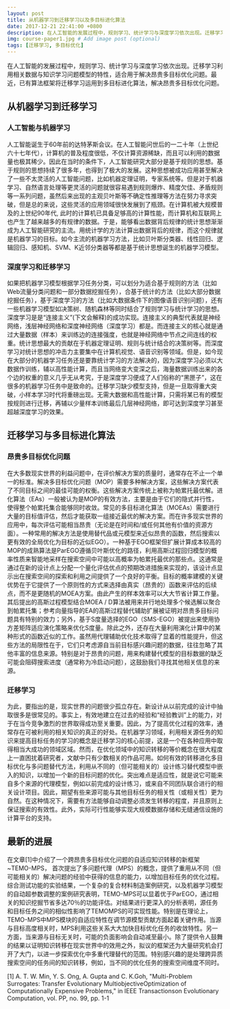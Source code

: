 ```yaml
---
layout: post
title: 从机器学习到迁移学习以及多目标进化算法
date: 2017-12-21 22:41:00 +0800
description: 在人工智能的发展过程中，规则学习、统计学习与深度学习依次出现。迁移学习利用相关数据与知识学习问题模型的特性，适合用于解决昂贵多目标优化问题。最近，已有算法框架将迁移学习运用到多目标进化算法，解决昂贵多目标优化问题。
img: course-paper1.jpg # Add image post (optional)
tags: [迁移学习, 多目标优化]
---
```

在人工智能的发展过程中，规则学习、统计学习与深度学习依次出现。迁移学习利用相关数据与知识学习问题模型的特性，适合用于解决昂贵多目标优化问题。最近，已有算法框架将迁移学习运用到多目标进化算法，解决昂贵多目标优化问题。                                     
## 从机器学习到迁移学习
### 人工智能与机器学习
人工智能诞生于60年前的达特茅斯会议。在人工智能问世后的一二十年（上世纪六十七年代），计算机的普及程度很低，不仅计算资源稀缺，而且可以利用的数据量也极其稀少。因此在当时的条件下，人工智能研究大部分是基于规则的思想。基于规则的思想持续了很多年，也得到了极大的发展。这种思想被成功应用甚至解决了一些不太灵活的人工智能问题，比如机器定理证明，专家系统等。但是对于机器学习、自然语言处理等更灵活的问题就很容易遇到规则爆炸、精度欠佳、矛盾规则等一系列问题，虽然后来出现的主观贝叶斯等不确定性推理等方法在努力寻求突破，但是总的来说，这些灵活的应用领域很快发展到了瓶颈。在计算机被大规模普及的上世纪90年代, 此时的计算机已具备足够高的计算性能，而计算机和互联网上也产生了越来越多的有规律的数据。于是，能够看出数据背后规律的统计思想渐渐成为人工智能研究的主流。用统计学的方法计算出数据背后的规律，而这个规律就是机器学习的目标。如今主流的机器学习方法，比如贝叶斯分类器、线性回归、逻辑回归、感知机、SVM、K近邻分类器等都是基于统计思想诞生的机器学习模型。
### 深度学习和迁移学习
如果把机器学习模型根据学习任务分类，可以划分为适合基于规则的方法（比如Web流量分类问题和一部分数据挖掘任务），合基于统计的方法（比如大部分数据挖掘任务），基于深度学习的方法（比如大数据条件下的图像语音识别问题），还有一些机器学习模型如决策树、随机森林等同时结合了规则学习与统计学习的思想。深度学习是是“连接主义”(下文会解释)的成功实现。连接主义的典型代表就是神经网络，浅层神经网络和深度神经网络（深度学习）都是。而连接主义的核心就是通过大量数据（样本）来训练边的连接强度，也就是神经网络中节点之间连线的权重。统计思想最大的贡献在于机器定理证明、规则与统计结合的决策树等。而深度学习对统计思想的冲击力主要集中在计算机视觉、语音识别等领域。但是，如今现在大部分的机器学习任务还是要靠统计学习的方法解决的，因为深度学习必须以大数据作训练，辅以高性能计算，而且当网络变大变深之后，海量数据训练出来的各个边的权重的意义几乎无从考究，于是深度学习便成了人们俗称的“黑匣子”，这在很多的机器学习任务中是致命的。迁移学习缺少模型支持，但是一旦取得重大突破，小样本学习时代将重磅出现。无需大数据和高性能计算，只需将某已有的模型按规则进行迁移，再辅以少量样本训练最后几层神经网络，即可达到深度学习甚至超越深度学习的效果。
## 迁移学习与多目标进化算法
### 昂贵多目标优化问题
在大多数现实世界的利益问题中，在评价解决方案的质量时，通常存在不止一个单一的标准。解决多目标优化问题（MOP）需要多种解决方案，这些解决方案代表了不同目标之间的最佳可能的权衡。这些解决方案传统上被称为帕累托最优解。进化算法（EAs）一般被认为是MOP的有效方法，主要是由于它们的隐式并行性，使得整个帕累托集合能够同时收敛。常见的多目标进化算法（MOEAs）需要进行大量的目标值评估，然后才能获取一组接近最优的解决方案。而在许多现实世界的应用中，每次评估可能相当昂贵（无论是在时间和/或任何其他有价值的资源方面）。一种常用的解决方法是使用替代品或元模型来近似昂贵的函数，然后搜索以更有效的全局优化为目标的近似EGO）。一种基于EGO框架但扩展计算成本较高的MOP的成熟算法是ParEGO遵循贝叶斯优化的路径，利用高斯过程回归模型的概率性质来智能地采样在搜索空间中可能以高概率为帕累托最优的那些点。这通常是通过在新的设计点上分配一个量化评估优点的预期改进措施来实现的，该设计点显示出在搜索空间的探索和利用之间提供了一个良好的平衡。目标的概率建模的关键优势在于它提供了一个原则性的方式来选择由真实（昂贵的）函数来评估的后续点，而不是更随机的MOEA方案。由此产生的样本效率可以大大节省计算工作量。其后提出的高斯过程模型结合MOEA / D算法被用来并行地处理多个候选解以聚合到帕累托集；参考向量指导的EA的高斯过程替代辅助扩展被证明对昂贵多目标问题具有特别的效力；另外，基于S度量选择的EGO（SMS-EGO）被提出来使用协方差矩阵适应演化策略来优化S度量。除此之外，还存在大量利用演化计算中的某种形式的函数近似的工作。虽然用代理辅助优化技术取得了显着的性能提升，但这些方法的局限性在于，它们只考虑源自当前目标感兴趣问题的数据，往往忽略了其他丰富的信息来源。特别是对于昂贵的问题，用来构建替代模型的目标数据的缺乏可能会阻碍搜索进度（通常称为冷启动问题），这鼓励我们寻找其他相关信息的来源。
### 迁移学习
为此，要指出的是，现实世界的问题很少孤立存在。新设计从以前完成的设计中抽取很多是很常见的。事实上，有效地建立在过去的经验和“经验教训”上的能力，对于在当今竞争激烈的世界取得成功至关重要。因此，为了提高优化过程的效率，通常存在可被利用的相关知识的真正的好处。在机器学习领域，利用相关源任务的知识来提高目标任务的学习的概念是迁移学习的核心前提，这是一个在各种应用中取得相当大成功的领域区域。然而，在优化领域中的知识转移的等价概念在很大程度上一直困扰着研究者，文献中只有少数相关的作品可用。如何有效的转移进化多目标优化与多问题替代方法，利用从不同的（但可能相关的）设计练习替代模型中嵌入的知识，以增加一个新的目标问题的优化。突出难点是适应性，就是说它可能来自多个来源的代理模型，例如以前完成的设计练习，或来自不同团队联合进行的相关设计项目。因此，期望有些来源可能与其他目标任务的相关性（或相关性）更为自然。在这种情况下，需要有方法能够自动调整必须发生转移的程度，并且原则上保证搜索的有效性。此外，实际可行性能够实现大规模数据存储和无缝通信设施的计算平台的支持。
## 最新的进展
在文章[1]中介绍了一个跨昂贵多目标优化问题的自适应知识转移的新框架~TEMO-MPS， 首次提出了多问题代理（MPS）的概念，提供了重用从不同（但可能相关的）解决问题的经验中获得的信息的能力，以增加目标任务的优化过程。 综合测试功能的实验结果，一个复杂的复合材料制造案例研究，以及机器学习模型的自动超参数调整的案例研究表明，TEMO-MPS可以显着优于ParEGO，通过相关的知识挖掘节省多达70％的功能评估。对结果进行更深入的分析表明，源任务和目标任务之间的相似性影响了TEMOMPS的可实现性能。特别是在理论上，TEMO-MPS中MPS模块的自适应特性在调节源模型贡献方面起着关键作用。当源与目标高度相关时，MPS利用这些关系大大加快目标优化任务的收敛特性。另一方面，当来源与目标无关时，可能的负面影响会自动减至最小。除了提供令人鼓舞的结果以证明知识转移在现实世界中的效用之外，拟议的框架还为大量研究机会打开了大门，以进一步探索优化中多重代理替代的范围。特别感兴趣的是处理跨异质搜索空间的任务间的知识转移，例如，当不同的优化任务的搜索空间维度不同时。



[1] A. T. W. Min, Y. S. Ong, A. Gupta and C. K.Goh, "Multi-Problem Surrogates: Transfer Evolutionary MultiobjectiveOptimization of Computationally Expensive Problems," in IEEE Transactionson Evolutionary Computation, vol. PP, no. 99, pp. 1-1
